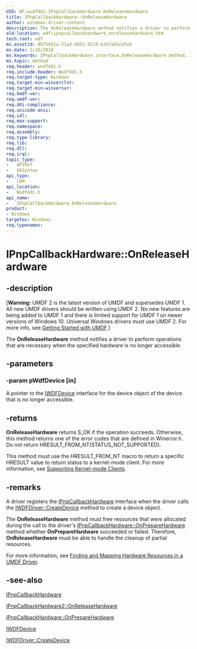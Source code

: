 ```yaml
---
UID: NF:wudfddi.IPnpCallbackHardware.OnReleaseHardware
title: IPnpCallbackHardware::OnReleaseHardware
author: windows-driver-content
description: The OnReleaseHardware method notifies a driver to perform operations that are necessary when the specified hardware is no longer accessible.
old-location: wdf\ipnpcallbackhardware_onreleasehardware.htm
tech.root: wdf
ms.assetid: 8975941a-21ad-4d51-9215-b35fa65cdfeb
ms.date: 2/26/2018
ms.keywords: IPnpCallbackHardware interface,OnReleaseHardware method, IPnpCallbackHardware.OnReleaseHardware, IPnpCallbackHardware::OnReleaseHardware, OnReleaseHardware, OnReleaseHardware method, OnReleaseHardware method,IPnpCallbackHardware interface, UMDFDeviceObjectRef_d8966916-01c2-4e3d-b69b-d97ac06fe48a.xml, umdf.ipnpcallbackhardware_onreleasehardware, wdf.ipnpcallbackhardware_onreleasehardware, wudfddi/IPnpCallbackHardware::OnReleaseHardware
ms.topic: method
req.header: wudfddi.h
req.include-header: Wudfddi.h
req.target-type: Windows
req.target-min-winverclnt: 
req.target-min-winversvr: 
req.kmdf-ver: 
req.umdf-ver: 
req.ddi-compliance: 
req.unicode-ansi: 
req.idl: 
req.max-support: 
req.namespace: 
req.assembly: 
req.type-library: 
req.lib: 
req.dll: 
req.irql: 
topic_type:
-	APIRef
-	kbSyntax
api_type:
-	COM
api_location:
-	Wudfddi.h
api_name:
-	IPnpCallbackHardware.OnReleaseHardware
product:
- Windows
targetos: Windows
req.typenames: 
---
```


# IPnpCallbackHardware::OnReleaseHardware


## -description


<p class="CCE_Message">[<b>Warning:</b> UMDF 2 is the latest version of UMDF and supersedes UMDF 1.  All new UMDF drivers should be written using UMDF 2.  No new features are being added to UMDF 1 and there is limited support for UMDF 1 on newer versions of Windows 10.  Universal Windows drivers must use UMDF 2.  For more info, see <a href="https://docs.microsoft.com/windows-hardware/drivers/wdf/getting-started-with-umdf-version-2">Getting Started with UMDF</a>.]

The <b>OnReleaseHardware</b> method notifies a driver to perform operations that are necessary when the specified hardware is no longer accessible.


## -parameters




### -param pWdfDevice [in]

A pointer to the <a href="https://msdn.microsoft.com/library/windows/hardware/ff556917">IWDFDevice</a> interface for the device object of the device that is no longer accessible.


## -returns



<b>OnReleaseHardware</b> returns S_OK if the operation succeeds. Otherwise, this method returns one of the error codes that are defined in Winerror.h. Do not return HRESULT_FROM_NT(STATUS_NOT_SUPPORTED).

This method must use the HRESULT_FROM_NT macro to return a specific HRESULT value to  return status to a kernel-mode client. For more information, see <a href="https://docs.microsoft.com/windows-hardware/drivers/wdf/supporting-kernel-mode-clients-in-umdf-1-x-drivers">Supporting Kernel-mode Clients</a>.




## -remarks



A driver registers the <a href="https://msdn.microsoft.com/library/windows/hardware/ff556764">IPnpCallbackHardware</a> interface when the driver calls the <a href="https://msdn.microsoft.com/library/windows/hardware/ff558899">IWDFDriver::CreateDevice</a> method to create a device object. 

The <b>OnReleaseHardware</b> method must free resources that were allocated during the call to the driver's <a href="https://msdn.microsoft.com/library/windows/hardware/ff556766">IPnpCallbackHardware::OnPrepareHardware</a> method whether <b>OnPrepareHardware</b> succeeded or failed. Therefore, <b>OnReleaseHardware</b> must be able to handle the cleanup of partial resources.

For more information, see <a href="https://docs.microsoft.com/windows-hardware/drivers/wdf/finding-and-mapping-hardware-resources-in-umdf-1-x-drivers">Finding and Mapping Hardware Resources in a UMDF Driver</a>.




## -see-also




<a href="https://msdn.microsoft.com/library/windows/hardware/ff556764">IPnpCallbackHardware</a>



<a href="https://msdn.microsoft.com/652B92C2-EF04-482A-BB57-9F64F947EE4F">IPnpCallbackHardware2::OnReleaseHardware</a>



<a href="https://msdn.microsoft.com/library/windows/hardware/ff556766">IPnpCallbackHardware::OnPrepareHardware</a>



<a href="https://msdn.microsoft.com/library/windows/hardware/ff556917">IWDFDevice</a>



<a href="https://msdn.microsoft.com/library/windows/hardware/ff558899">IWDFDriver::CreateDevice</a>
 

 

